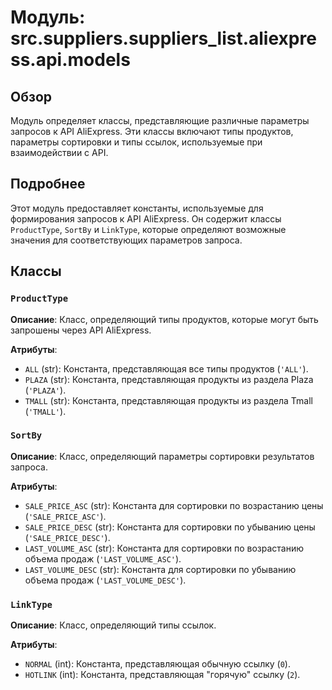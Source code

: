 # Модуль: src.suppliers.suppliers_list.aliexpress.api.models

## Обзор

Модуль определяет классы, представляющие различные параметры запросов к API AliExpress. Эти классы включают типы продуктов, параметры сортировки и типы ссылок, используемые при взаимодействии с API.

## Подробнее

Этот модуль предоставляет константы, используемые для формирования запросов к API AliExpress. Он содержит классы `ProductType`, `SortBy` и `LinkType`, которые определяют возможные значения для соответствующих параметров запроса.

## Классы

### `ProductType`

**Описание**: Класс, определяющий типы продуктов, которые могут быть запрошены через API AliExpress.

**Атрибуты**:
- `ALL` (str): Константа, представляющая все типы продуктов (`'ALL'`).
- `PLAZA` (str): Константа, представляющая продукты из раздела Plaza (`'PLAZA'`).
- `TMALL` (str): Константа, представляющая продукты из раздела Tmall (`'TMALL'`).

### `SortBy`

**Описание**: Класс, определяющий параметры сортировки результатов запроса.

**Атрибуты**:
- `SALE_PRICE_ASC` (str): Константа для сортировки по возрастанию цены (`'SALE_PRICE_ASC'`).
- `SALE_PRICE_DESC` (str): Константа для сортировки по убыванию цены (`'SALE_PRICE_DESC'`).
- `LAST_VOLUME_ASC` (str): Константа для сортировки по возрастанию объема продаж (`'LAST_VOLUME_ASC'`).
- `LAST_VOLUME_DESC` (str): Константа для сортировки по убыванию объема продаж (`'LAST_VOLUME_DESC'`).

### `LinkType`

**Описание**: Класс, определяющий типы ссылок.

**Атрибуты**:
- `NORMAL` (int): Константа, представляющая обычную ссылку (`0`).
- `HOTLINK` (int): Константа, представляющая "горячую" ссылку (`2`).
